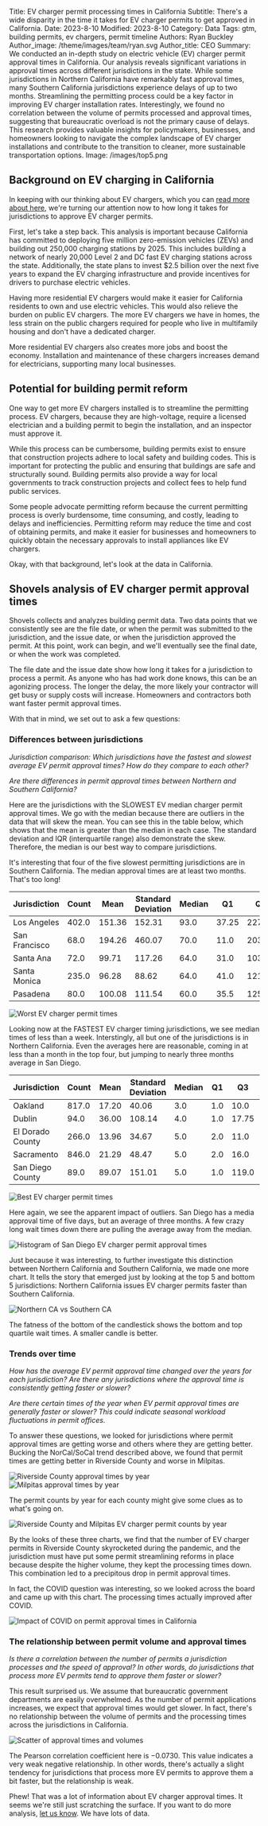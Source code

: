 Title: EV charger permit processing times in California
Subtitle: There's a wide disparity in the time it takes for EV charger permits to get approved in California. 
Date: 2023-8-10
Modified: 2023-8-10
Category: Data
Tags: gtm, building permits, ev chargers, permit timeline
Authors: Ryan Buckley
Author_image: /theme/images/team/ryan.svg
Author_title: CEO
Summary: We conducted an in-depth study on electric vehicle (EV) charger permit approval times in California. Our analysis reveals significant variations in approval times across different jurisdictions in the state. While some jurisdictions in Northern California have remarkably fast approval times, many Southern California jurisdictions experience delays of up to two months. Streamlining the permitting process could be a key factor in improving EV charger installation rates. Interestingly, we found no correlation between the volume of permits processed and approval times, suggesting that bureaucratic overload is not the primary cause of delays. This research provides valuable insights for policymakers, businesses, and homeowners looking to navigate the complex landscape of EV charger installations and contribute to the transition to cleaner, more sustainable transportation options.
Image: /images/top5.png


## Background on EV charging in California

In keeping with our thinking about EV chargers, which you can [read more about here]({filename}ev-charger-growth.md), we're turning our attention now to how long it takes for jurisdictions to approve EV charger permits.

First, let's take a step back. This analysis is important because California has committed to deploying five million zero-emission vehicles (ZEVs) and building out 250,000 charging stations by 2025. This includes building a network of nearly 20,000 Level 2 and DC fast EV charging stations across the state. Additionally, the state plans to invest $2.5 billion over the next five years to expand the EV charging infrastructure and provide incentives for drivers to purchase electric vehicles.

Having more residential EV chargers would make it easier for California residents to own and use electric vehicles. This would also relieve the burden on public EV chargers. The more EV chargers we have in homes, the less strain on the public chargers required for people who live in multifamily housing and don't have a dedicated charger.

More residential EV chargers also creates more jobs and boost the economy. Installation and maintenance of these chargers increases demand for electricians, supporting many local businesses. 

## Potential for building permit reform

One way to get more EV chargers installed is to streamline the permitting process. EV chargers, because they are high-voltage, require a licensed electrician and a building permit to begin the installation, and an inspector must approve it.

While this process can be cumbersome, building permits exist to ensure that construction projects adhere to local safety and building codes. This is important for protecting the public and ensuring that buildings are safe and structurally sound. Building permits also provide a way for local governments to track construction projects and collect fees to help fund public services.

Some people advocate permitting reform because the current permitting process is overly burdensome, time consuming, and costly, leading to delays and inefficiencies. Permitting reform may reduce the time and cost of obtaining permits, and make it easier for businesses and homeowners to quickly obtain the necessary approvals to install appliances like EV chargers. 

Okay, with that background, let's look at the data in California. 

## Shovels analysis of EV charger permit approval times

Shovels collects and analyzes building permit data. Two data points that we consistently see are the file date, or when the permit was submitted to the jurisdiction, and the issue date, or when the jurisdiction approved the permit. At this point, work can begin, and we'll eventually see the final date, or when the work was completed. 

The file date and the issue date show how long it takes for a jurisdiction to process a permit. As anyone who has had work done knows, this can be an agonizing process. The longer the delay, the more likely your contractor will get busy or supply costs will increase. Homeowners and contractors both want faster permit approval times. 

With that in mind, we set out to ask a few questions:

### Differences between jurisdictions

_Jurisdiction comparison: Which jurisdictions have the fastest and slowest average EV permit approval times? How do they compare to each other?_

_Are there differences in permit approval times between Northern and Southern California?_

Here are the jurisdictions with the SLOWEST EV median charger permit approval times. We go with the median because there are outliers in the data that will skew the mean. You can see this in the table below, which shows that the mean is greater than the median in each case. The standard deviation and IQR (interquartile range) also demonstrate the skew. Therefore, the median is our best way to compare jurisdictions.

It's interesting that four of the five slowest permitting jurisdictions are in Southern California. The median approval times are at least two months. That's too long! 

| Jurisdiction   | Count | Mean   | Standard Deviation | Median | Q1   | Q3   | IQR  |
| -------------- | ----- | ------ | ------------------ | ------ | ---- | ---- | ---- |
| Los Angeles    | 402.0 | 151.36 | 152.31            | 93.0  | 37.25 | 227.0 | 189.75 |
| San Francisco  | 68.0  | 194.26 | 460.07            | 70.0  | 11.0  | 203.25 | 192.25 |
| Santa Ana      | 72.0  | 99.71  | 117.26            | 64.0  | 31.0  | 103.0  | 72.0 |
| Santa Monica   | 235.0 | 96.28  | 88.62             | 64.0  | 41.0  | 121.0  | 80.0 |
| Pasadena       | 80.0  | 100.08 | 111.54            | 60.0  | 35.5  | 125.25 | 89.75 |

![Worst EV charger permit times]({static}/images/top5.png)

Looking now at the FASTEST EV charger timing jurisdictions, we see median times of less than a week. Interstingly, all but one of the jurisdictions is in Northern California. Even the averages here are reasonable, coming in at less than a month in the top four, but jumping to nearly three months average in San Diego. 

| Jurisdiction | Count | Mean | Standard Deviation | Median | Q1 | Q3 | IQR |
|---|---|---|---|---|---|---|---|
| Oakland | 817.0 | 17.20 | 40.06 | 3.0 | 1.0 | 10.0 | 9.0 |
| Dublin | 94.0 | 36.00 | 108.14 | 4.0 | 1.0 | 17.75 | 16.75 |
| El Dorado County | 266.0 | 13.96 | 34.67 | 5.0 | 2.0 | 11.0 | 9.0 |
| Sacramento | 846.0 | 21.29 | 48.47 | 5.0 | 2.0 | 16.0 | 14.0 |
| San Diego County | 89.0 | 89.07 | 151.01 | 5.0 | 1.0 | 119.0 | 118.0 |

![Best EV charger permit times]({static}/images/bottom5.png)

Here again, we see the apparent impact of outliers. San Diego has a media approval time of five days, but an average of three months. A few crazy long wait times down there are pulling the average away from the median.

![Histogram of San Diego EV charger permit approval times]({static}/images/sd-histogram.png)

Just because it was interesting, to further investigate this distinction between Northern California and Southern California, we made one more chart. It tells the story that emerged just by looking at the top 5 and bottom 5 jurisdictions: Northern California issues EV charger permits faster than Southern California. 

![Northern CA vs Southern CA]({static}/images/norcal-v-socal.png)

The fatness of the bottom of the candlestick shows the bottom and top quartile wait times. A smaller candle is better. 

### Trends over time

_How has the average EV permit approval time changed over the years for each jurisdiction? Are there any jurisdictions where the approval time is consistently getting faster or slower?_

_Are there certain times of the year when EV permit approval times are generally faster or slower? This could indicate seasonal workload fluctuations in permit offices._

To answer these questions, we looked for jurisdictions where permit approval times are getting worse and others where they are getting better. Bucking the NorCal/SoCal trend described above, we found that permit times are getting better in Riverside County and worse in Milpitas.

![Riverside County approval times by year]({static}/images/riverside-county.png)
![Milpitas approval times by year]({static}/images/milpitas.png)

The permit counts by year for each county might give some clues as to what's going on. 

![Riverside County and Milpitas EV charger permit counts by year]({static}/images/riverside-milpitas-count.png)

By the looks of these three charts, we find that the number of EV charger permits in Riverside County skyrocketed during the pandemic, and the jurisdiction must have put some permit streamlining reforms in place because despite the higher volume, they kept the processing times down. This combination led to a precipitous drop in permit approval times.

In fact, the COVID question was interesting, so we looked across the board and came up with this chart. The processing times actually improved after COVID. 

![Impact of COVID on permit approval times in California]({static}/images/covid.png)

### The relationship between permit volume and approval times

_Is there a correlation between the number of permits a jurisdiction processes and the speed of approval? In other words, do jurisdictions that process more EV permits tend to approve them faster or slower?_

This result surprised us. We assume that bureaucratic government departments are easily overwhelmed. As the number of permit applications increases, we expect that approval times would get slower. In fact, there's no relationship between the volume of permits and the processing times across the jurisdictions in California.

![Scatter of approval times and volumes]({static}/images/approval-times-scatter.png)

The Pearson correlation coefficient here is −0.0730. This value indicates a very weak negative relationship. In other words, there's actually a slight tendency for jurisdictions that process more EV permits to approve them a bit faster, but the relationship is weak.

Phew! That was a lot of information about EV charger approval times. It seems we're still just scratching the surface. If you want to do more analysis, [let us know](https://www.shovels.ai/contact). We have lots of data. 
